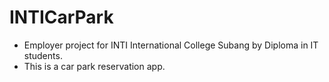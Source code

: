 # INTICarPark


- Employer project for INTI International College Subang by Diploma in IT students.
- This is a car park reservation app.
